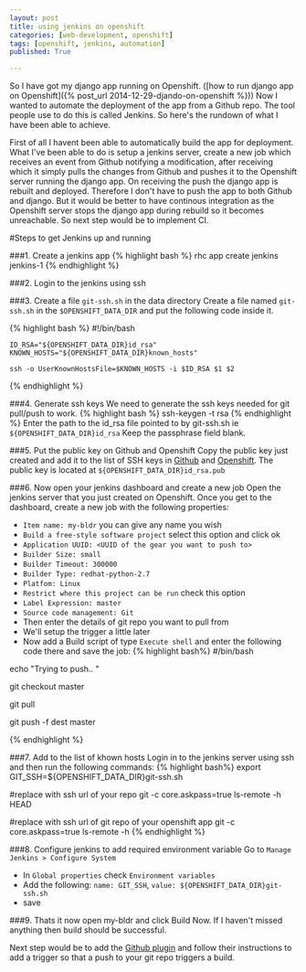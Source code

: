 ```yaml
---
layout: post
title: using jenkins on openshift
categories: [web-development, openshift]
tags: [openshift, jenkins, automation]
published: True

---
```


So I have got my django app running on Openshift. ([how to run django app on Openshift]({% post_url 2014-12-29-djando-on-openshift %}))
Now I wanted to automate the deployment of the app from a Github repo. The tool people use to do this is called Jenkins. So here's the rundown of what I have been able to achieve. 


First of all I havent been able to automatically build the app for deployment. What I've been able to do is setup a jenkins server, create a new job which receives an event from Github notifying a modification, after receiving which it simply pulls the changes from Github and pushes it to the Openshift server running the django app. On receiving the push the django app is rebuilt and deployed. Therefore I don't have to push the app to both Github and django. But it would be better to have continous integration as the Openshift server stops the django app during rebuild so it becomes unreachable. So next step would be to implement CI.


#Steps to get Jenkins up and running

###1. Create a jenkins app
{% highlight bash %}
    rhc app create jenkins jenkins-1
{% endhighlight %}

###2. Login to the jenkins using ssh

###3. Create a file `git-ssh.sh` in the data directory
Create a file named `git-ssh.sh` in the `$OPENSHIFT_DATA_DIR` and put the following code inside it.

{% highlight bash %}
    #!/bin/bash
 
    ID_RSA="${OPENSHIFT_DATA_DIR}id_rsa"
    KNOWN_HOSTS="${OPENSHIFT_DATA_DIR}known_hosts"
 
    ssh -o UserKnownHostsFile=$KNOWN_HOSTS -i $ID_RSA $1 $2 
{% endhighlight %}

###4. Generate ssh keys
We need to generate the ssh keys needed for git pull/push to work.
{% highlight bash %}
    ssh-keygen -t rsa
{% endhighlight %}
Enter the path to the id_rsa file pointed to by git-ssh.sh ie `${OPENSHIFT_DATA_DIR}id_rsa`
Keep the passphrase field blank.

###5. Put the public key on Github and Openshift
Copy the public key just created and add it to the list of SSH keys in [Github](https://github.com/settings/ssh) and [Openshift](https://openshift.redhat.com/app/console/settings).
The public key is located at `${OPENSHIFT_DATA_DIR}id_rsa.pub`

###6. Now open your jenkins dashboard and create a new job
Open the jenkins server that you just created on Openshift. Once you get to the dashboard, create a new job with the following properties:

+ `Item name: my-bldr` you can give any name you wish
+ `Build a free-style software project` select this option and click ok
+ `Application UUID: <UUID of the gear you want to push to>`
+ `Builder Size: small `
+ `Builder Timeout: 300000`
+ `Builder Type: redhat-python-2.7`
+ `Platfom: Linux`
+ `Restrict where this project can be run` check this option
+ `Label Expression: master`
+ `Source code management: Git`
+ Then enter the details of git repo you want to pull from
+ We'll setup the trigger a little later
+ Now add a Build script of type `Execute shell` and enter the following code there and save the job: 
{% highlight bash%}
#/bin/bash

echo "Trying to push.. "

git checkout master

git pull

git push -f dest master

{% endhighlight %}

###7. Add to the list of khown hosts
Login in to the jenkins server using ssh and then run the following commands:
{% highlight bash%}
export GIT_SSH=${OPENSHIFT_DATA_DIR}git-ssh.sh

#replace <Github repo url> with ssh url of your repo 
git -c core.askpass=true ls-remote -h <Github repo url> HEAD

#replace <Openshift repo url> with ssh url of git repo of your openshift app
git -c core.askpass=true ls-remote -h <Openshift repo url> 
{% endhighlight %}

###8. Configure jenkins to add required environment variable
Go to `Manage Jenkins > Configure System`

+ In `Global properties` check `Environment variables`
+ Add the following: `name: GIT_SSH`, `value: ${OPENSHIFT_DATA_DIR}git-ssh.sh`
+ save 


###9. Thats it now open my-bldr and click Build Now.
If I haven't missed anything then build should be successful.


Next step would be to add the [Github plugin](https://wiki.jenkins-ci.org/display/JENKINS/Github+Plugin) and follow their instructions to add a trigger so that a push to your git repo triggers a build.

